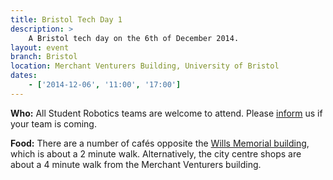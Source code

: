 ```yaml
---
title: Bristol Tech Day 1
description: >
    A Bristol tech day on the 6th of December 2014.
layout: event
branch: Bristol
location: Merchant Venturers Building, University of Bristol
dates:
    - ['2014-12-06', '11:00', '17:00']
---
```


**Who:** All Student Robotics teams are welcome to attend. Please [inform](/about/contactus) us if your team is coming.

**Food:** There are a number of cafés opposite the [Wills Memorial building](http://www.bristol.ac.uk/conferences-hospitality/conferences/precinct/willsmemorial), which is about a 2 minute walk. Alternatively, the city centre shops are about a 4 minute walk from the Merchant Venturers building.
